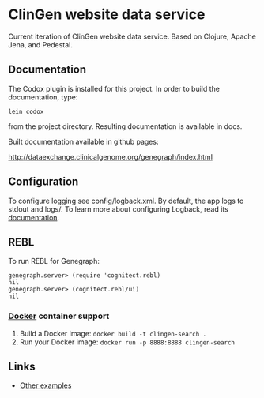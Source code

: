 # ClinGen website data service

Current iteration of ClinGen website data service. Based on Clojure, Apache Jena, and Pedestal.

## Documentation

The Codox plugin is installed for this project. In order to build the documentation, type:

    lein codox
    
from the project directory. Resulting documentation is available in docs.

Built documentation available in github pages:

http://dataexchange.clinicalgenome.org/genegraph/index.html

## Configuration

To configure logging see config/logback.xml. By default, the app logs to stdout and logs/.
To learn more about configuring Logback, read its [documentation](http://logback.qos.ch/documentation.html).

## REBL

To run REBL for Genegraph:

```
genegraph.server> (require 'cognitect.rebl)
nil
genegraph.server> (cognitect.rebl/ui)
nil
```


### [Docker](https://www.docker.com/) container support

1. Build a Docker image: `docker build -t clingen-search .`
2. Run your Docker image: `docker run -p 8888:8888 clingen-search`

## Links
* [Other examples](https://github.com/pedestal/samples)

